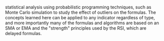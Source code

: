 statistical analysis using probabilistic programming techniques, such as Monte Carlo simulation to study the effect of outliers on the formulas. The concepts learned here can be applied to any indicator regardless of type, and more importantly many of the formulas and algorithms are based on an SMA or EMA and the "strength" principles used by the RSI, which are delayed formulas.
